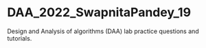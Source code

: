 # DAA_2022_SwapnitaPandey_19

Design and Analysis of algorithms (DAA) lab practice questions and tutorials.
